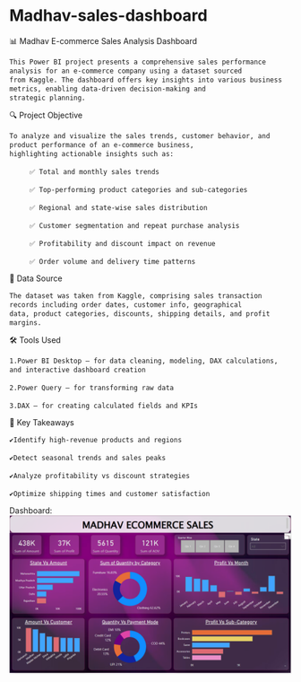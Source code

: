 # Madhav-sales-dashboard
📊 Madhav E-commerce Sales Analysis Dashboard 

    This Power BI project presents a comprehensive sales performance analysis for an e-commerce company using a dataset sourced 
    from Kaggle. The dashboard offers key insights into various business metrics, enabling data-driven decision-making and 
    strategic planning.

🔍 Project Objective

    To analyze and visualize the sales trends, customer behavior, and product performance of an e-commerce business, 
    highlighting actionable insights such as:

         ✅ Total and monthly sales trends

         ✅ Top-performing product categories and sub-categories

         ✅ Regional and state-wise sales distribution

         ✅ Customer segmentation and repeat purchase analysis

         ✅ Profitability and discount impact on revenue

         ✅ Order volume and delivery time patterns

🧾 Data Source

    The dataset was taken from Kaggle, comprising sales transaction records including order dates, customer info, geographical
    data, product categories, discounts, shipping details, and profit margins.

🛠 Tools Used

    1.Power BI Desktop – for data cleaning, modeling, DAX calculations, and interactive dashboard creation

    2.Power Query – for transforming raw data

    3.DAX – for creating calculated fields and KPIs

📌 Key Takeaways

    ✔️Identify high-revenue products and regions

    ✔️Detect seasonal trends and sales peaks

    ✔️Analyze profitability vs discount strategies

    ✔️Optimize shipping times and customer satisfaction

Dashboard: ![Dashboard Preview](https://github.com/sonalika016/Madhav-sales-dashboard/blob/main/Snapshot%20of%20Dashboard.png)


